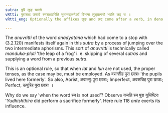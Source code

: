 ```yaml
---
sutra: पुरि लुङ् चास्मे
vRtti: पुराशब्द उपपदे स्मशब्दवर्जिते भूतानद्यतनेऽर्थे विभाषा लुङ्प्रत्ययो भवति लट् च ॥
vRtti_eng: Optionally the affixes लुङ् and लट् come after a verb, in denoting past time not belonging to the current day, when the word पुरा is used in the sentence, provided that the word स्म is not used.

---
```

The _anuvritti_ of the word _anadyatana_ which had come to a stop with (3.2.120) manifests itself again in this _sutra_ by a process of jumping over the two intermediate aphorisms. This sort of _anuvritti_ is technically called _manduka_-_pluti_ 'the leap of a frog' i. e. skipping of several _sutras_ and supplying a word from a previous _sutra_.

This is an optional rule, so that when _lat_ and _lun_ are not used, the proper tenses, as the case may be, must be employed. As वसन्तीह पुरा छात्राः 'the pupils lived here formerly'. So also, Aorist, अवात्सुः पुरा छात्राः; Imperfect, अवसन्निह पुरा छात्राः; Perfect, ऊषुरिह पुरा छात्राः ।

Why do we say 'when the word स्म is not used'? Observe यजति स्म पुरा युधिष्टिरः '_Yudhishthira_ did perform a sacrifice formerly'. Here rule 118 _ante_ exerts its influence.